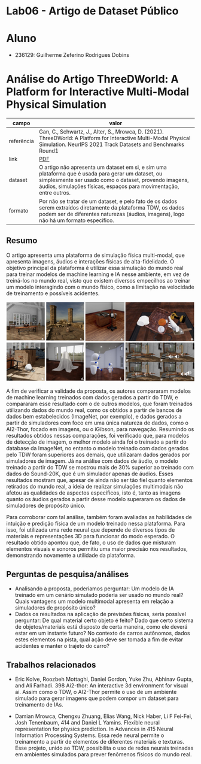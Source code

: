 # Lab06 - Artigo de Dataset Público


# Aluno
* 236129: Guilherme Zeferino Rodrigues Dobins

# Análise do Artigo ThreeDWorld: A Platform for Interactive Multi-Modal Physical Simulation

| campo | valor |
|------------|----------------------------------------|
| referência | Gan, C., Schwartz, J., Alter, S., Mrowca, D. (2021). ThreeDWorld: A Platform for Interactive Multi-Modal Physical Simulation. NeurIPS 2021 Track Datasets and Benchmarks Round1|
| link       | [PDF](https://openreview.net/pdf?id=db1InWAwW2T) |
| dataset | O artigo não apresenta um dataset em si, e sim uma plataforma que é usada para gerar um dataset, ou simplesmente ser usado como o dataset, provendo imagens, áudios, simulações físicas, espaços para movimentação, entre outros. |
| formato | Por não se tratar de um dataset, e pelo fato de os dados serem extraídos diretamente da plataforma TDW, os dados podem ser de diferentes naturezas (áudios, imagens), logo não há um formato específico. |

## Resumo
<p>O artigo apresenta uma plataforma de simulação física multi-modal, que apresenta imagens, áudios e interações físicas de alta-fidelidade. O objetivo principal da plataforma é utilizar essa simulação do mundo real para treinar modelos de machine learning e IA nesse ambiente, em vez de treiná-los no mundo real, visto que existem diversos empecilhos ao treinar um modelo interagindo com o mundo físico, como a limitação na velocidade de treinamento e possíveis acidentes. 

![](images/examples.jpg) 

<p>A fim de verificar a validade da proposta, os autores compararam modelos de machine learning treinados com dados gerados a partir do TDW, e compararam esse resultado com o de outros modelos, que foram treinados utilizando dados do mundo real, como os obtidos a partir de bancos de dados bem estabelecidos (ImageNet, por exemplo), e dados gerados a partir de simuladores com foco em uma única natureza de dados, como o AI2-Thor, focado em imagens, ou o iGibson, para navegação. Resumindo os resultados obtidos nessas comparações, foi verificado que, para modelos de detecção de imagem, o melhor modelo ainda foi o treinado a partir do database da ImageNet, no entanto o modelo treinado com dados gerados pelo TDW foram superiores aos demais, que utilizaram dados gerados por simuladores de imagem. Já na análise com dados de áudio, o modelo treinado a partir do TDW se mostrou mais de 30% superior ao treinado com dados do Sound-20K, que é um simulador apenas de áudios. Esses resultados mostram que, apesar de ainda não ser tão fiel quanto elementos retirados do mundo real, a ideia de realizar simulações multimodais não afetou as qualidades de aspectos específicos, isto é, tanto as imagens quanto os áudios gerados a partir desse modelo superaram os dados de simuladores de propósito único. 
<p>Para corroborar com tal análise, também foram avaliadas as habilidades de intuição e predição física de um modelo treinado nessa plataforma. Para isso, foi utilizada uma rede neural  que depende de diversos tipos de materiais e representações 3D para funcionar do modo esperado. O resultado obtido apontou que, de fato, o uso de dados que misturam elementos visuais e sonoros permitiu uma maior precisão nos resultados, demonstrando novamente a utilidade da plataforma.

## Perguntas de pesquisa/análises

- Analisando a proposta, poderiamos perguntar: Um modelo de IA treinado em um cenário simulado poderia ser usado no mundo real? Quais vantagens um modelo multimodal apresenta em relação a simuladores de propósito único? 
- Dados os resultados na aplicação de previsões físicas, seria possível perguntar: De qual material certo objeto é feito? Dado que certo sistema de objetos/materiais está disposto de certa maneira, como ele deverá estar em um instante futuro? No contexto de carros autônomos, dados estes elementos na pista, qual ação deve ser tomada a fim de evitar acidentes e manter o trajeto do carro? 

## Trabalhos relacionados

- Eric Kolve, Roozbeh Mottaghi, Daniel Gordon, Yuke Zhu, Abhinav Gupta, and Ali Farhadi.
398 Ai2-thor: An interactive 3d environment for visual ai. Assim como o TDW, o AI2-Thor permite o uso de um ambiente simulado para gerar imagens que podem compor um dataset para treinamento de IAs.

- Damian Mrowca, Chengxu Zhuang, Elias Wang, Nick Haber, Li F Fei-Fei, Josh Tenenbaum,
414 and Daniel L Yamins. Flexible neural representation for physics prediction. In Advances in
415 Neural Information Processing Systems. Essa rede neural permite o treinamento a partir de elementos de diferentes materiais e texturas. Esse projeto, unido ao TDW, possibilita o uso de redes neurais treinadas em ambientes simulados para prever fenômenos físicos do mundo real.
